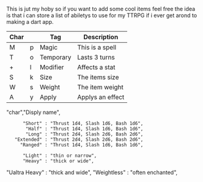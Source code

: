 This is jut my hoby so if you want to add some cool items feel free
  the idea is that i can store a list of abiletys to use for my TTRPG
  if i ever get arond to making a dart app.

|  Char ||   Tag   |    Description    |
|----|---|---------|-------------------|
|  M | p |  Magic  |  This is a spell  |    
|  T | o |Temporary|   Lasts 3 turns   |      
|  + | l | Modifier|   Affects a stat  |      
|  S | k |  Size   |   The items size  |
|  W | s |  Weight |  The item weight  |
|  A | y |  Apply  |  Applys an effect |

"char","Disply name",


          "Short" : "Thrust 1d4, Slash 1d6, Bash 1d6",
           "Half" : "Thrust 1d4, Slash 1d6, Bash 1d6",
           "Long" : "Thrust 2d4, Slash 2d6, Bash 2d6",
       "Extended" : "Thrust 2d4, Slash 2d6, Bash 2d6",
         "Ranged" : "Thrust 1d4, Slash 1d6, Bash 1d6",

          "Light" : "thin or narrow",
          "Heavy" : "thick or wide", 
   "Ualtra Heavy" : "thick and wide",
     "Weightless" : "often enchanted",
